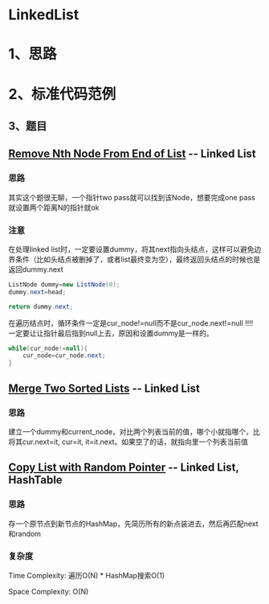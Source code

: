 # LinkedList

# 1、思路

# 2、标准代码范例

## 3、题目

## [Remove Nth Node From End of List](https://leetcode.com/problems/remove-nth-node-from-end-of-list)  -- Linked List

### 思路

其实这个题很无聊，一个指针two pass就可以找到该Node，想要完成one pass就设置两个距离N的指针就ok

### 注意

在处理linked list时，一定要设置dummy，将其next指向头结点，这样可以避免边界条件（比如头结点被删掉了，或者list最终变为空），最终返回头结点的时候也是返回dummy.next

```java
ListNode dummy=new ListNode(0);
dummy.next=head;

return dummy.next;
```

在遍历结点时，循环条件一定是cur_node!=null而不是cur_node.next!=null !!!! 一定要让让指针最后指到null上去，原因和设置dummy是一样的。

```java
while(cur_node!=null){
    cur_node=cur_node.next;
}
```



## [Merge Two Sorted Lists](https://leetcode.com/problems/merge-two-sorted-lists) -- Linked List

### 思路

建立一个dummy和current_node，对比两个列表当前的值，哪个小就指哪个，比将其cur.next=it, cur=it, it=it.next。如果空了的话，就指向里一个列表当前值



## [Copy List with Random Pointer](https://leetcode.com/problems/copy-list-with-random-pointer) -- Linked List, HashTable

### 思路

存一个原节点到新节点的HashMap，先简历所有的新点装进去，然后再匹配next和random

### 复杂度

Time Complexity: 遍历O(N) * HashMap搜索O(1) 

Space Complexity: O(N)

